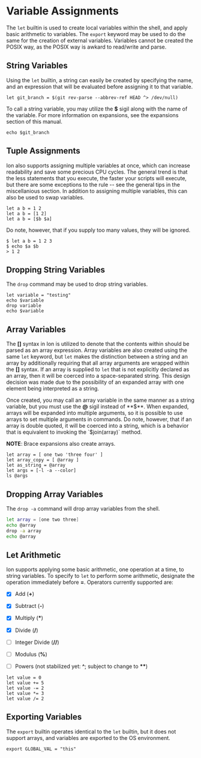 # Variable Assignments

The `let` builtin is used to create local variables within the shell, and apply basic arithmetic
to variables. The `export` keyword may be used to do the same for the creation of external
variables. Variables cannot be created the POSIX way, as the POSIX way is awkard to read/write
and parse.

## String Variables

Using the `let` builtin, a string can easily be created by specifying the name, and an expression
that will be evaluated before assigning it to that variable.


```ion
let git_branch = $(git rev-parse --abbrev-ref HEAD ^> /dev/null)
```

To call a string variable, you may utilize the **$** sigil along with the name of the variable. For more information on expansions, see the expansions section of this manual.

```ion
echo $git_branch
```

## Tuple Assignments

Ion also supports assigning multiple variables at once, which can increase readability and save
some precious CPU cycles. The general trend is that the less statements that you execute, the
faster your scripts will execute, but there are some exceptions to the rule -- see the general
tips in the miscellanious section. In addition to assigning multiple variables, this can also
be used to swap variables.

```ion
let a b = 1 2
let a b = [1 2]
let a b = [$b $a]
```

Do note, however, that if you supply too many values, they will be ignored.

```ion
$ let a b = 1 2 3
$ echo $a $b
> 1 2
```

## Dropping String Variables

The `drop` command may be used to drop string variables.

```ion
let variable = "testing"
echo $variable
drop variable
echo $variable
```

## Array Variables

The **[]** syntax in Ion is utilized to denote that the contents within should be parsed as an
array expression. Array variables are also created using the same `let` keyword, but `let` makes
the distinction between a string and an array by additionally requiring that all array arguments
are wrapped within the **[]** syntax. If an array is supplied to `let` that is not explicitly
declared as an array, then it will be coerced into a space-separated string. This design decision
was made due to the possibility of an expanded array with one element being interpreted as a
string.

Once created, you may call an array variable in the same manner as a string variable, but you
must use the **@** sigil instead of **$**. When expanded, arrays will be expanded into multiple
arguments, so it is possible to use arrays to set multiple arguments in commands. Do note, however,
that if an array is double quoted, it will be coerced into a string, which is a behavior that
is equivalent to invoking the `$join(array)` method.

**NOTE**: Brace expansions also create arrays.

```ion
let array = [ one two 'three four' ]
let array_copy = [ @array ]
let as_string = @array
let args = [-l -a --color]
ls @args
```

## Dropping Array Variables

The `drop -a` command will drop array variables from the shell.

```sh
let array = [one two three]
echo @array
drop -a array
echo @array
```

## Let Arithmetic

Ion supports applying some basic arithmetic, one operation at a time, to string variables. To
specify to `let` to perform some arithmetic, designate the operation immediately before **=**.
Operators currently supported are:

- [x] Add (**+**)
- [x] Subtract (**-**)
- [x] Multiply (**\***)
- [x] Divide (**/**)
- [ ] Integer Divide (**//**)
- [ ] Modulus (**%**)
- [ ] Powers (not stabilized yet: **^**; subject to change to **\*\***)


```ion
let value = 0
let value += 5
let value -= 2
let value *= 3
let value /= 2
```

## Exporting Variables

The `export` builtin operates identical to the `let` builtin, but it does not support arrays,
and variables are exported to the OS environment.

```ion
export GLOBAL_VAL = "this"
```
